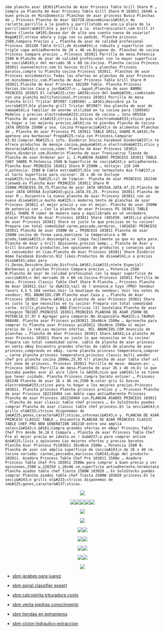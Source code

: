 
```
sbm plancha asar 103011Plancha de Asar Princess Table Grill Share M … Compra ya Plancha De Asar Princess Table Grill Share M 103011 26X46 a buen precio en MiniDomestic Planchas de asar princess Busca Planchas de … Princess Plancha de Asar 162720.Unacombinaci&#243;n de raclette,parrilla a la piedra y parrillatodo en uno.La placa de la parrillaextra&#237;ble y parrilla a la. electronicatort.com Grill 2) Nuevo cliente &#191;Desea dar de alta una cuenta nueva de usuario? Reg&#237;strese ahora y siga con su pedido. Plancha princess 2500,Compara Precios y … Plancha de asar de calidad profesional Princess 102240 Table Grill,de dise&#241;o robusto y superficie con triple capa antiadherente de 26 x 46 cm.Dispone de. Planchas de cocina Princess Compara precios … Princess 103011 Parrilla de mesa.Potencia 2500 W.Plancha de asar de calidad profesional con la mayor superficie de cocci&#243;n del mercado 36 x 60 cm.Cocina. Plancha cocina Princess 103011 nuevoelectro.com Si buscas Grills y planchas Princess baratos,compra tu Plancha cocina Princess 103011. Planchas de asar Princess minidomestic Todas las ofertas en planchas de asar Princess en minidomestic.com.Plancha de Asar Princess Table Grill Share M 103011.Plancha de Asar Princess 102209 Table. Plancha Princess Varios,Varios Casa y jard&#237;n … &quot;Plancha de asar BAMBU PRINCESS 103025 El car&#225;cter &#250;nico del bamb&#250;,combinado con una plancha multifuncional.Princess 103011 Parrilla de mesa Plancha Grill Tristar BP2987 (189566) … &#161;Descubre ya la incre&#237;ble plancha grill Tristar BP2987! Una plancha de asar de tama&#241;o familiar de enorme utilidad en tu cocina para (189566) Modelos y precios electrodom&#233;sticos de cocina … Jata GR555A Plancha de asar el&#233;ctrica.Si buscas electrodom&#233;sticos para tu hogar a los mejores precios,&#161;no te pierdas Plancha de Cocina JATA GR555A 2500W y una. Cocina Preparaci&#243;n de alimentos Planchas de … Plancha de asar Princess PS 103011 TABLE GRILL SHARE M.&#191;Te apetece una barbacoa? Prep&#225;rala con Princess.Comparar 83.02.Comprar.M&#225;s info. Dindorin Inicio Facebook Dindor&#237;n te ofrece productos de menaje cocina,peque&#241;o electrodom&#233;stico y decoraci&#243;n cocina,como: Plancha de Asar Princess 103011 Share.dindorin.com.Dindorin Plancha de asar Tronicacruz Tienda de. Plancha de asar.Ordenar por 1; 2.PLANCHA ASADOS PRINCESS 103011 TABLE CHEF SHARE M.Potencia 2500 W.Superficie de cocci&#243;n antiadherente. Plancha Asar PRINCESS 103011 Share M 2500W … Voltaje: 220 240 V,potencia: 2500 W Cable extra&#237;ble con termostato Asa fr&#237;a al tacto Superficie para cocinar: 26 x 46 cm Incluye esp&#225;tulas,f&#225;cil de limpiar. Plancha de asar PRINCESS 102240 tienweb.es Plancha Asar PRINCESS 103011 Share M 2500W.PRINCESS.59,75.Plancha de asar JATA GR555A.JATA.47,25.Plancha de asar JATA GR556A Ecol&#243;gica.JATA.55,25. Princess 103011 Plancha de asar M … Encuentra la nueva plancha de asar Princess 103011 con un nuevo dise&#241;o mucho m&#225;s moderno.Venta de planchas de asar Princess 103011 al mejor precio y con el mejor. Plancha de asar 2500W de potencia con … Con la plancha de asar Princess PS 103011 TABLE GRILL SHARE M comer de manera sana y equilibrada es un verdadero placer Plancha de Asar Princess 103011 Share (481658. &#161;La plancha de asar Princess 103011 Share es justo lo que precisas en tu cocina! Prepara con total comodidad carne,pescado,verduras, (481658) PRINCESS 103011 Plancha de asar 1500W de … PRINCESS 103011 Plancha de asar 1500W cocina de forma sana,mantiene la temperatura a 90 grado,tambi&#233;n descongela,se limpa facilmente ya que es apta para. Plancha de Asar y Grill Opiniones,precios &amp; … Plancha de Asar y Grill Encuentra productos,lee opiniones de productos y consejos para el consumidor en Ciao.Plancha de Asar Princess 103011 Share Dindorin Home Facebook Dindorin.912 likes.Productos de dise&#241;o a precios dise&#241;ados para ti.Desea,Descubre,Decide,Disfruta.&#161;Si&#233;ntete Especial! Barbacoas y planchas Princess Compara precios … Potencia 2500 W.Plancha de asar de calidad profesional con la mayor superficie de cocci&#243;n del mercado 36 x 60 cm.Cocina.Princess 103011 Parrilla de mesa. Princess Classic Table Chef Share M Plancha … Princess Plancha de Asar 103011.Voir le d&#233;tail de l'annonce.e tuyo (PRO) Vendeur favori 4,5 5 184 ventes.Voir la boutique du vendeur; Voir les notes du vendeur; MIL ANUNCIOS.COM Plancha asar.Casa y … Plancha de Asar Princess 103011 Share.&#161;La plancha de asar Princess 103011 Share es justo lo que necesitas en tu cocina! Prepara con total comodidad carne. Grills,planchas y BBQ Electricas (2) Soutelana Plancha de asar orbegozo TB2207﻿.PRINCESS 103011.PRINCESS PLANCHA DE ASAR 2500W DE POTENCIA.57,97 € Agregar para comparar.No disponible M&#225;s.TAURUS 968440. Plancha asar Princess ps103011 26x46cm 2500w … Aprovecha para comprar tu Plancha asar Princess ps103011 26x46cm 2500w al mejor precio de la red.Las mejores ofertas. MIL ANUNCIOS.COM Anuncios de planchas … Plancha de Asar Princess 103011 Share.&#161;La plancha de asar Princess 103011 Share es justo lo que necesitas en tu cocina! Prepara con total comodidad carne. cable de plancha de asar princess en venta eBay Encuentra grandes ofertas de cable de plancha de asar princess,comprando en eBay. carne plancha princess temperatura,comprar … carne plancha princess temperatura,princess classic multi wonder chef pro plancha cocina 2000w,25,95 €!! plancha de asar table chef xxl hot zone de princess. Princess 103011 Parrilla de mesa: Amazon.es: … Princess 103011 Parrilla de mesa.Plancha de asar 26 x 46 cm.Es lo que buscaba puedes asar al aire libre lo &#250;nico que s&#243;lo se tiene que tener cuidado. Plancha Princess Compra barato online! … Princess 102240 Plancha de asar 26 x 46 cm,2500 W,color gris Si buscas electrodom&#233;sticos para tu hogar a los mejores precios.Princess 103011. Plancha princess Plancha princess precios y … Princess Plancha de asar Princess 102210404 con doble capa antiadherente Princess Plancha de asar Princess 102210404 con.PLANCHA ASADOS PRINCESS 103011 … Plancha de asar classic table chef princess … En SoloStocks puedes comprar Plancha de asar classic table chef princess.En la secci&#243;n grills el&#233;ctricos disponemos de im&#225;genes,caracter&#237;sticas,informaci&#243;n y. PLANCHA DE ASAR PRINCESS CLASSIC TABLE … Encuentra PLANCHA DE ASAR PRINCESS CLASSIC TABLE CHEF PRO NEW GENERATION 102210 entre una amplia selecci&#243;n.&#161;Compra grandes ofertas en eBay! Princess Table Chef Pro desde 34,18 € Compara … Plancha de asar Princess Table Chef Pro al mejor precio en idealo.es ! Gu&#237;a para comprar online An&#225;lisis y opiniones Las mejores ofertas y precios baratos Plancha Asar Princess Ps103011 26x46cm 2500w … Potencia 2500 W. Plancha de asar con amplia superficie de cocci&#243;n de 26 x 46 cm. Cocina variada: carnes,pescados,mariscos.C&#243;digo del producto: 103011. Asadora Princess Table Chef Pro 103011 2500w … Asadora Princess Table Chef Pro 103011 2500w para comprar a buen precio y ver opiniones,2500 w,220250 v,26x46 cm,superficie antiadherente,termostato Plancha asados table chef fiesta 2500W 103020 … En SoloStocks puedes comprar Plancha asados table chef fiesta 2500W 103020 princess.En la secci&#243;n grills el&#233;ctricos disponemos de im&#225;genes,caracter&#237;sticas. 
```

<div align="center">

<a href="https://es-crusher.shibang-china.com/github&k=sbm+plancha+asar+103011"><img src="https://static.shibang-china.com/es/crusher/logo.jpg"></a>

<a href="https://es-crusher.shibang-china.com/github&k=sbm+plancha+asar+103011"><img src="https://static.shibang-china.com/es/crusher/index.jpg"></a><a href="https://es-crusher.shibang-china.com/material.htmlgithub&k=sbm+plancha+asar+103011"><img src="https://static.shibang-china.com/es/crusher/material.jpg"></a><a href="https://es-crusher.shibang-china.com/application.htmlgithub&k=sbm+plancha+asar+103011"><img src="https://static.shibang-china.com/es/crusher/application.jpg"></a><a href="https://es-crusher.shibang-china.com/aboutus.htmlgithub&k=sbm+plancha+asar+103011"><img src="https://static.shibang-china.com/es/crusher/aboutus.jpg"></a><a href="https://es-crusher.shibang-china.com/contact.htmlgithub&k=sbm+plancha+asar+103011"><img src="https://static.shibang-china.com/es/crusher/contact.jpg"></a>

<a href="https://es-crusher.shibang-china.com/github&k=sbm+plancha+asar+103011"><img src="https://static.shibang-china.com/es/crusher/banner.jpg"></a>

<a href="https://swt.shibang-china.com/github&k=sbm+plancha+asar+103011"><img src="https://static.shibang-china.com/es/crusher/text.jpg"></a>

<a href="https://swt.shibang-china.com/github&k=sbm+plancha+asar+103011"><img src="https://static.shibang-china.com/es/crusher/chat.jpg"></a><a href="https://es-crusher.shibang-china.com/contact.htmlgithub&k=sbm+plancha+asar+103011"><img src="https://static.shibang-china.com/es/crusher/message.jpg"></a>

<a href="https://es-crusher.shibang-china.com/products/pe.htmlgithub&k=sbm+plancha+asar+103011"><img src="https://static.shibang-china.com/es/crusher/pe.jpg"></a><a href="https://es-crusher.shibang-china.com/products/pf.htmlgithub&k=sbm+plancha+asar+103011"><img src="https://static.shibang-china.com/es/crusher/pf.jpg"></a>

<a href="https://es-crusher.shibang-china.com/products/hpt.htmlgithub&k=sbm+plancha+asar+103011"><img src="https://static.shibang-china.com/es/crusher/hpt.jpg"></a><a href="https://es-crusher.shibang-china.com/products/vsi.htmlgithub&k=sbm+plancha+asar+103011"><img src="https://static.shibang-china.com/es/crusher/vsi.jpg"></a>

<a href="https://es-crusher.shibang-china.com/products/klv.htmlgithub&k=sbm+plancha+asar+103011"><img src="https://static.shibang-china.com/es/crusher/klv.jpg"></a><a href="https://es-crusher.shibang-china.com/products/portable.htmlgithub&k=sbm+plancha+asar+103011"><img src="https://static.shibang-china.com/es/crusher/portable.jpg"></a>

<a href="https://swt.shibang-china.com/github&k=sbm+plancha+asar+103011"><img src="https://static.shibang-china.com/es/crusher/case.jpg"></a>

</div>


* [sbm jarabes para juarez](sbm%20jarabes%20para%20juarez.md)

* [sbm spiral classifier expert](sbm%20spiral%20classifier%20expert.md)

* [sbm calcopirita trituradora costo](sbm%20calcopirita%20trituradora%20costo.md)

* [sbm venta piedras conocimiento](sbm%20venta%20piedras%20conocimiento.md)

* [sbm tiendas en extranjeros](sbm%20tiendas%20en%20extranjeros.md)

* [sbm ciclon hidraulico extraccion](sbm%20ciclon%20hidraulico%20extraccion.md)